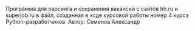 Программа для парсинга и сохранения вакансий с сайтов hh.ru и superjob.ru в файл, созданная в ходе курсовой работы номер 4 курса Python-разработчиков. Автор: Семенов Александр
